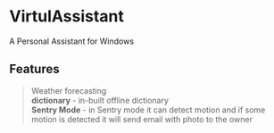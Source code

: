 # VirtulAssistant
A Personal Assistant for Windows

## Features
> Weather forecasting  
> **dictionary** - in-built offline dictionary  
> **Sentry Mode** - in Sentry mode it can detect motion and if some motion is detected it will send email with photo to the owner

